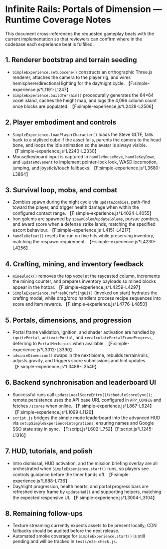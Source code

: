 # Infinite Rails: Portals of Dimension — Runtime Coverage Notes

This document cross-references the requested gameplay beats with the current implementation so that reviewers can confirm where
in the codebase each experience beat is fulfilled.

## 1. Renderer bootstrap and terrain seeding
* `SimpleExperience.setupScene()` constructs an orthographic Three.js renderer, attaches the camera to the player rig, and wires
  hemisphere/directional lighting for the day/night cycle. 【F:simple-experience.js†L1191-L1247】
* `SimpleExperience.buildTerrain()` procedurally generates the 64×64 voxel island, caches the height map, and logs the 4,096
  column count once blocks are populated. 【F:simple-experience.js†L2428-L2506】

## 2. Player embodiment and controls
* `SimpleExperience.loadPlayerCharacter()` loads the Steve GLTF, falls back to a stylised cube if the asset fails, parents the
  camera to the head bone, and loops the idle animation so the avatar is always visible. 【F:simple-experience.js†L2240-L2330】
* Mouse/keyboard input is captured in `handleMouseMove`, `handleKeyDown`, and `updateMovement` to implement pointer-lock look,
  WASD locomotion, jumping, and joystick/touch fallbacks. 【F:simple-experience.js†L3680-L3864】

## 3. Survival loop, mobs, and combat
* Zombies spawn during the night cycle via `updateZombies`, path-find toward the player, and trigger health damage when within
  the configured contact range. 【F:simple-experience.js†L4024-L4055】
* Iron golems are spawned by `spawnGolem`/`updateGolems`, pursue zombies, and award score when a defense strike lands, matching
  the specified escort behaviour. 【F:simple-experience.js†L4151-L4217】
* `handleDefeat()` resets the run on five hits while preserving inventory, matching the respawn requirement. 【F:simple-experience.js†L4230-L4256】

## 4. Crafting, mining, and inventory feedback
* `mineBlock()` removes the top voxel at the raycasted column, increments the mining counter, and prepares inventory payloads
  so mined blocks appear in the hotbar. 【F:simple-experience.js†L4259-L4297】
* `SimpleExperience.refreshCraftingUi()` (invoked on start) hydrates the crafting modal, while drag/drop handlers process recipe
  sequences into score and item rewards. 【F:simple-experience.js†L4776-L4850】

## 5. Portals, dimensions, and progression
* Portal frame validation, ignition, and shader activation are handled by `ignitePortal`, `activatePortal`, and
  `recalculatePortalFrameProgress`, deferring to `PortalMechanics` when available. 【F:simple-experience.js†L3312-L3390】
* `advanceDimension()` swaps in the next biome, rebuilds terrain/rails, adjusts gravity, and triggers score submissions and
  hint updates. 【F:simple-experience.js†L3488-L3549】

## 6. Backend synchronisation and leaderboard UI
* Successful runs call `updateLocalScoreEntry()`/`scheduleScoreSync()`; remote persistence uses the API base URL configured in
  `APP_CONFIG` and fetches `/scores` when online. 【F:simple-experience.js†L867-L924】【F:simple-experience.js†L1099-L1126】
* `script.js` bridges the simple mode leaderboard into the advanced HUD via `setupSimpleExperienceIntegrations`, ensuring names
  and Google SSO state stay in sync. 【F:script.js†L602-L752】【F:script.js†L1245-L1316】

## 7. HUD, tutorials, and polish
* Intro dismissal, HUD activation, and the mission briefing overlay are all orchestrated when `SimpleExperience.start()` runs, so
  players see controls guidance before the timer hands off. 【F:simple-experience.js†L688-L736】
* Day/night progression, health hearts, and portal progress bars are refreshed every frame by `updateHud()` and supporting
  helpers, matching the expected responsive UI. 【F:simple-experience.js†L3004-L3104】

## 8. Remaining follow-ups
* Texture streaming currently expects assets to be present locally; CDN fallbacks should be audited before the next release.
* Automated smoke coverage for `SimpleExperience.start()` is still pending and will be tracked in `tests/e2e-check.js`.
